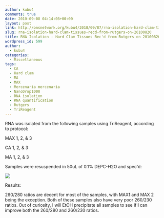 ```yaml
---
author: kubu4
comments: true
date: 2010-09-08 04:14:03+00:00
layout: post
link: http://onsnetwork.org/kubu4/2010/09/07/rna-isolation-hard-clam-tissues-recd-from-rutgers-on-20100820/
slug: rna-isolation-hard-clam-tissues-recd-from-rutgers-on-20100820
title: RNA Isolation - Hard Clam Tissues Rec'd from Rutgers on 20100820
wordpress_id: 599
author:
  - kubu4
categories:
  - Miscellaneous
tags:
  - CA
  - Hard clam
  - MA
  - MAX
  - Mercenaria mercenaria
  - NanoDrop1000
  - RNA isolation
  - RNA quantification
  - Rutgers
  - TriReagent
---
```


RNA was isolated from the following samples using TriReagent, according to protocol:

MAX 1, 2, & 3

CA 1, 2, & 3

MA 1, 2, & 3

Samples were resuspended in 50uL of 0.1% DEPC-H2O and spec'd:

![](http://eagle.fish.washington.edu/Arabidopsis/RNA%20Spec%20Readings/20100907-01%20RNA.JPG)

Results:

260/280 ratios are decent for most of the samples, with MAX1 and MAX 2 being the exception. Both of these samples also have very poor 260/230 ratios. Out of curiosity, I will EtOH precipitate all samples to see if I can improve both the 260/280 and 260/230 ratios.
